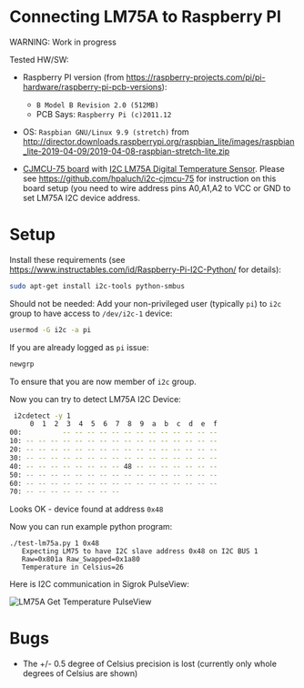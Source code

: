 # Connecting LM75A to Raspberry PI

WARNING: Work in progress

Tested HW/SW:

* Raspberry PI version (from https://raspberry-projects.com/pi/pi-hardware/raspberry-pi-pcb-versions):
  - `B Model B Revision 2.0 (512MB)`
  - PCB Says: `Raspberry Pi (c)2011.12`

* OS: `Raspbian GNU/Linux 9.9 (stretch)`
  from http://director.downloads.raspberrypi.org/raspbian_lite/images/raspbian_lite-2019-04-09/2019-04-08-raspbian-stretch-lite.zip

* [CJMCU-75 board][CJMCU-75] with [I2C LM75A Digital Temperature Sensor][LM75A].
  Please see https://github.com/hpaluch/i2c-cjmcu-75 for instruction on this board setup (you need to wire address pins A0,A1,A2 to VCC or GND to set
  LM75A I2C device address.

# Setup

Install these requirements (see https://www.instructables.com/id/Raspberry-Pi-I2C-Python/ for details):

```bash
sudo apt-get install i2c-tools python-smbus
```


Should not be needed: Add your non-privileged
user (typically `pi`) to `i2c` group
to have access to `/dev/i2c-1` device:

```bash
usermod -G i2c -a pi
```

If you are already logged as `pi` issue:
```bash
newgrp
```
To ensure that you are now member of `i2c` group.

Now you can try to detect LM75A I2C Device:
```bash
 i2cdetect -y 1
     0  1  2  3  4  5  6  7  8  9  a  b  c  d  e  f
00:          -- -- -- -- -- -- -- -- -- -- -- -- --
10: -- -- -- -- -- -- -- -- -- -- -- -- -- -- -- --
20: -- -- -- -- -- -- -- -- -- -- -- -- -- -- -- --
30: -- -- -- -- -- -- -- -- -- -- -- -- -- -- -- --
40: -- -- -- -- -- -- -- -- 48 -- -- -- -- -- -- --
50: -- -- -- -- -- -- -- -- -- -- -- -- -- -- -- --
60: -- -- -- -- -- -- -- -- -- -- -- -- -- -- -- --
70: -- -- -- -- -- -- -- --
```

Looks OK - device found at address `0x48`

Now you can run example python program:
```
./test-lm75a.py 1 0x48
   Expecting LM75 to have I2C slave address 0x48 on I2C BUS 1
   Raw=0x801a Raw_Swapped=0x1a80
   Temperature in Celsius=26
```

Here is I2C communication in Sigrok PulseView:

![LM75A Get Temperature PulseView](https://github.com/hpaluch/pi-lm75a/blob/master/assets/lm75a-raspberry-get-temp.png?raw=true) 

# Bugs

* The +/- 0.5 degree of Celsius precision is lost (currently
only whole degrees of Celsius are shown)


[LM75A]: http://www.ti.com/lit/ds/symlink/lm75a.pdf
[CJMCU-75]: https://www.amazon.de/gp/product/B01FQWN79W/

